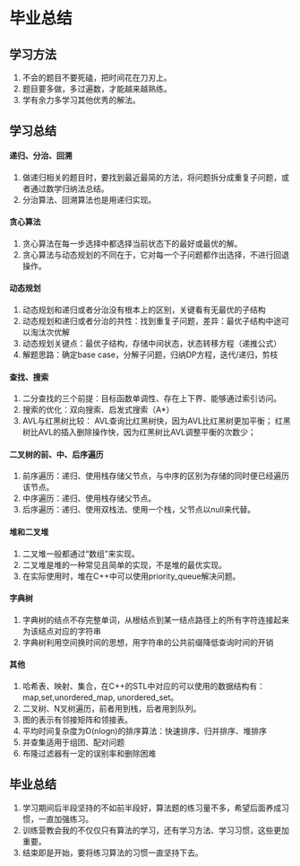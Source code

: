 # 毕业总结


## 学习方法
1. 不会的题目不要死磕，把时间花在刀刃上。
2. 题目要多做，多过遍数，才能越来越熟练。
3. 学有余力多学习其他优秀的解法。

## 学习总结

#### 递归、分治、回溯
1. 做递归相关的题目时，要找到最近最简的方法，将问题拆分成重复子问题，或者通过数学归纳法总结。
2. 分治算法、回溯算法也是用递归实现。

#### 贪心算法
1. 贪心算法在每一步选择中都选择当前状态下的最好或最优的解。
2. 贪心算法与动态规划的不同在于，它对每一个子问题都作出选择，不进行回退操作。

#### 动态规划
1. 动态规划和递归或者分治没有根本上的区别，关键看有无最优的子结构
2. 动态规划和递归或者分治的共性：找到重复子问题，差异：最优子结构中途可以淘汰次优解
3. 动态规划关键点：最优子结构，存储中间状态，状态转移方程（递推公式）
4. 解题思路：确定base case，分解子问题，归纳DP方程，迭代/递归，剪枝

#### 查找、搜索
1. 二分查找的三个前提：目标函数单调性、存在上下界、能够通过索引访问。
2. 搜索的优化：双向搜索、启发式搜索（A*）
3. AVL与红黑树比较：
   AVL查询比红黑树快，因为AVL比红黑树更加平衡；
   红黑树比AVL的插入删除操作快，因为红黑树比AVL调整平衡的次数少；

#### 二叉树的前、中、后序遍历
1. 前序遍历：递归、使用栈存储父节点，与中序的区别为存储的同时便已经遍历该节点。
2. 中序遍历：递归、使用栈存储父节点。
3. 后序遍历：递归、使用双栈法、使用一个栈，父节点以null来代替。

#### 堆和二叉堆
1. 二叉堆一般都通过“数组”来实现。
2. 二叉堆是堆的一种常见且简单的实现，不是堆的最优实现。
3. 在实际使用时，堆在C++中可以使用priority_queue解决问题。

#### 字典树
1. 字典树的结点不存完整单词，从根结点到某一结点路径上的所有字符连接起来为该结点对应的字符串
2. 字典树利用空间换时间的思想，用字符串的公共前缀降低查询时间的开销

#### 其他
1. 哈希表、映射、集合，在C++的STL中对应的可以使用的数据结构有：map,set,unordered_map, unordered_set。
2. 二叉树、N叉树遍历，前者用到栈，后者用到队列。
3. 图的表示有邻接矩阵和领接表。
4. 平均时间复杂度为O(nlogn)的排序算法：快速排序、归并排序、堆排序
5. 并查集适用于组团、配对问题
6. 布隆过滤器有一定的误别率和删除困难


## 毕业总结
1. 学习期间后半段坚持的不如前半段好，算法题的练习量不多，希望后面养成习惯，一直加强练习。
2. 训练营教会我的不仅仅只有算法的学习，还有学习方法、学习习惯，这些更加重要。
3. 结束即是开始，要将练习算法的习惯一直坚持下去。